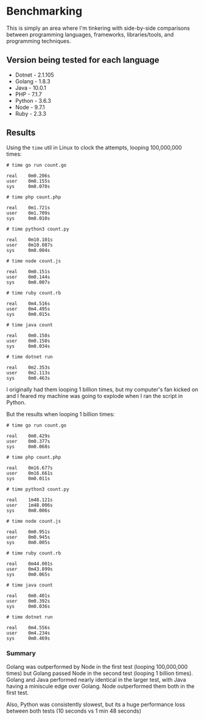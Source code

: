 # Benchmarking

This is simply an area where I'm tinkering with side-by-side comparisons between
programming languages, frameworks, libraries/tools, and programming techniques.

## Version being tested for each language

* Dotnet - 2.1.105
* Golang - 1.8.3
* Java - 10.0.1
* PHP - 7.1.7
* Python - 3.6.3
* Node - 9.7.1
* Ruby - 2.3.3

## Results

Using the `time` util in Linux to clock the attempts, looping 100,000,000 times:

```
# time go run count.go

real    0m0.206s
user    0m0.155s
sys     0m0.070s

# time php count.php

real	0m1.721s
user	0m1.709s
sys		0m0.010s

# time python3 count.py

real    0m10.101s
user    0m10.087s
sys     0m0.004s

# time node count.js 

real    0m0.151s
user    0m0.144s
sys     0m0.007s

# time ruby count.rb

real    0m4.516s
user    0m4.495s
sys     0m0.015s

# time java count

real    0m0.158s
user    0m0.150s
sys     0m0.034s

# time dotnet run

real    0m2.353s
user    0m2.113s
sys     0m0.463s
```

I originally had them looping 1 billion times, but my computer's fan kicked on and I feared my machine was going to explode when I ran the script in Python.

But the results when looping 1 billion times:

```
# time go run count.go

real    0m0.429s
user    0m0.377s
sys     0m0.068s

# time php count.php

real	0m16.677s
user	0m16.661s
sys	    0m0.011s

# time python3 count.py

real    1m48.121s
user    1m48.006s
sys     0m0.006s

# time node count.js

real    0m0.951s
user    0m0.945s
sys     0m0.005s

# time ruby count.rb

real    0m44.001s
user    0m43.899s
sys     0m0.065s

# time java count

real    0m0.401s
user    0m0.392s
sys     0m0.036s

# time dotnet run

real    0m4.556s
user    0m4.234s
sys     0m0.469s
```

### Summary 

Golang was outperformed by Node in the first test (looping 100,000,000 times) but Golang passed Node in the second test (looping 1 billion times). Golang and Java performed nearly identical in the larger test, with Java having a miniscule edge over Golang. Node outperformed them both in the first test.

Also, Python was consistently slowest, but its a huge performance loss between both tests (10 seconds vs 1 min 48 seconds)
